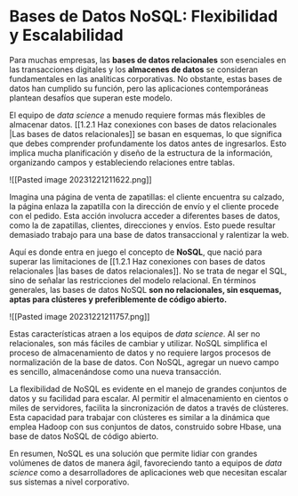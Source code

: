 # Bases de Datos NoSQL: Flexibilidad y Escalabilidad

Para muchas empresas, las **bases de datos relacionales** son esenciales en las transacciones digitales y los **almacenes de datos** se consideran fundamentales en las analíticas corporativas. No obstante, estas bases de datos han cumplido su función, pero las aplicaciones contemporáneas plantean desafíos que superan este modelo.

El equipo de *data science* a menudo requiere formas más flexibles de almacenar datos. [[1.2.1 Haz conexiones con bases de datos relacionales |Las bases de datos relacionales]] se basan en esquemas, lo que significa que debes comprender profundamente los datos antes de ingresarlos. Esto implica mucha planificación y diseño de la estructura de la información, organizando campos y estableciendo relaciones entre tablas.

![[Pasted image 20231221211622.png]]

Imagina una página de venta de zapatillas: el cliente encuentra su calzado, la página enlaza la zapatilla con la dirección de envío y el cliente procede con el pedido. Esta acción involucra acceder a diferentes bases de datos, como la de zapatillas, clientes, direcciones y envíos. Esto puede resultar demasiado trabajo para una base de datos transaccional y ralentizar la web.

Aquí es donde entra en juego el concepto de **NoSQL**, que nació para superar las limitaciones de [[1.2.1 Haz conexiones con bases de datos relacionales |las bases de datos relacionales]]. No se trata de negar el SQL, sino de señalar las restricciones del modelo relacional. En términos generales, las bases de datos NoSQL **son no relacionales, sin esquemas, aptas para clústeres y preferiblemente de código abierto.**

![[Pasted image 20231221211757.png]]

Estas características atraen a los equipos de *data science*. Al ser no relacionales, son más fáciles de cambiar y utilizar. NoSQL simplifica el proceso de almacenamiento de datos y no requiere largos procesos de normalización de la base de datos. Con NoSQL, agregar un nuevo campo es sencillo, almacenándose como una nueva transacción.

La flexibilidad de NoSQL es evidente en el manejo de grandes conjuntos de datos y su facilidad para escalar. Al permitir el almacenamiento en cientos o miles de servidores, facilita la sincronización de datos a través de clústeres. Esta capacidad para trabajar con clústeres es similar a la dinámica que emplea Hadoop con sus conjuntos de datos, construido sobre Hbase, una base de datos NoSQL de código abierto.

En resumen, NoSQL es una solución que permite lidiar con grandes volúmenes de datos de manera ágil, favoreciendo tanto a equipos de *data science* como a desarrolladores de aplicaciones web que necesitan escalar sus sistemas a nivel corporativo.
